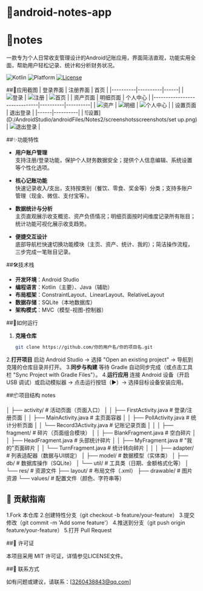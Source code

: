 # 📝android-notes-app
# 📔notes

一款专为个人日常收支管理设计的Android记账应用，界面简洁直观，功能实用全面，帮助用户轻松记录、统计和分析财务状况。

![Kotlin](https://img.shields.io/badge/Kotlin-1.9.0-blue.svg)
![Platform](https://img.shields.io/badge/Platform-Android-green.svg)
[![License](https://img.shields.io/badge/License-MIT-yellow.svg)](LICNSE)

##📸应用截图
| 登录界面 | 注册界面 | 首页 |
|----------|----------|------|
| ![登录](D:/AndroidStudio/androidFiles/Notes2/screenshotsscreenshots/entry.png) | ![注册](D:/AndroidStudio/androidFiles/Notes2/screenshotsscreenshots/registration.png) | ![首页](D:/AndroidStudio/androidFiles/Notes2/screenshotsscreenshots/home.png) |
| 资产页面                         | 明细页面 | 个人中心 |
|------------------------------|----------|----------|
| ![资产](D:/AndroidStudio/androidFiles/Notes2/screenshotsscreenshots/Asset.png) | ![明细](D:/AndroidStudio/androidFiles/Notes2/screenshotsscreenshots/detial.png) | ![个人中心](D:/AndroidStudio/androidFiles/Notes2/screenshotsscreenshots/principal.png) |
| 设置页面 | 退出登录 |
|------|----------|
| ![设置](D:/AndroidStudio/androidFiles/Notes2/screenshotsscreenshots/set up.png) | ![退出登录](D:/AndroidStudio/androidFiles/Notes2/screenshotsscreenshots/withdraw.png) |


##✨功能特性
- **用户账户管理**  
  支持注册/登录功能，保护个人财务数据安全；提供个人信息编辑、系统设置等个性化选项。

- **核心记账功能**  
  快速记录收入/支出，支持按类别（餐饮、零食、奖金等）分类；支持多账户管理（现金、微信、支付宝等）。

- **数据统计与分析**  
  主页直观展示收支概览、资产负债情况；明细页面按时间维度记录所有账目；统计功能可视化展示收支趋势。

- **便捷交互设计**  
  底部导航栏快速切换功能模块（主页、资产、统计、我的）；简洁操作流程，三步完成一笔账目记录。

##🛠️技术栈

- **开发环境**：Android Studio
- **编程语言**：Kotlin（主要）、Java（辅助）
- **布局框架**：ConstraintLayout、LinearLayout、RelativeLayout
- **数据存储**：SQLite（本地数据库）
- **架构模式**：MVC（模型-视图-控制器）

##🚀如何运行
1. **克隆仓库**
   ```bash
   git clone https://github.com/你的用户名/你的项目名.git
2.**打开项目**
启动 Android Studio → 选择 "Open an existing project" → 导航到克隆的仓库目录并打开。
3.**同步与构建**
等待 Gradle 自动同步完成（或点击工具栏 "Sync Project with Gradle Files"）。
4.**运行应用**
连接 Android 设备（开启 USB 调试）或启动模拟器 → 点击运行按钮（▶️）→ 选择目标设备安装应用。

##📦项目结构
notes

│  ├── activity/                 # 活动页面（页面入口）
│  │  ├── FirstActivity.java     # 登录/注册页面
│  │  ├── MainActivity.java      # 主页面容器
│  │  ├── PollActivity.java      # 统计分析页面
│  │  └── Record3Activity.java   # 记账记录页面
│  │
│  ├── fragment/                 # 碎片（页面组合模块）
│  │  ├── BlankFragment.java     # 空白碎片
│  │  ├── HeadFragment.java      # 头部统计碎片
│  │  ├── MyFragment.java        # "我的"页面碎片
│  │  └── TurnFragment.java      # 统计转向碎片
│  │
│  ├── adapter/                  # 列表适配器（数据与UI绑定）
│  ├── model/                    # 数据模型（实体类）
│  ├── db/                       # 数据库操作（SQLite）
│  └── util/                     # 工具类（日期、金额格式化等）
│
└── res/                         # 资源文件
├── layout/                   # 布局文件（.xml）
├── drawable/                 # 图片资源
└── values/                   # 配置文件（颜色、字符串等）


## 🤝 贡献指南
1.Fork 本仓库
2.创建特性分支（git checkout -b feature/your-feature）
3.提交修改（git commit -m 'Add some feature'）
4.推送到分支（git push origin feature/your-feature）
5.打开 Pull Request

##📄 许可证

本项目采用 MIT 许可证，详情参见LICENSE文件。

##📧 联系方式

如有问题或建议，请联系：[3260438843@qq.com]




